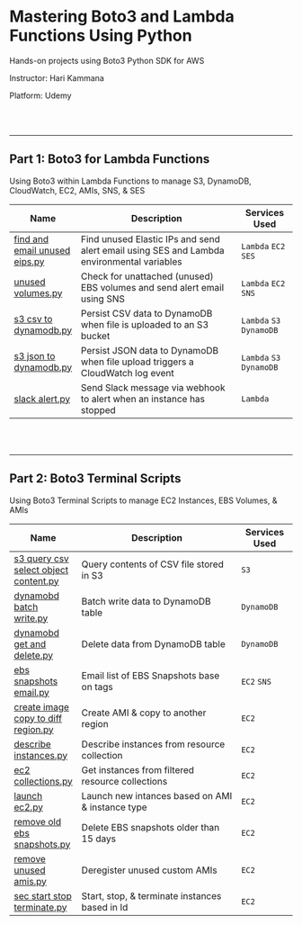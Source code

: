 # Mastering Boto3 and Lambda Functions Using Python
Hands-on projects using Boto3 Python SDK for AWS

Instructor:  Hari Kammana

Platform:  Udemy

<br/>
<br/>

---


## Part 1:  Boto3 for Lambda Functions
Using Boto3 within Lambda Functions to manage S3, DynamoDB, CloudWatch, EC2, AMIs, SNS, & SES


<table>
    <thead>
        <tr>
            <th width="20%">Name</th>
            <th width="60%">Description</th>
            <th width="20%">Services Used</th>
        </tr>
    </thead>
    <tbody>
        <tr>
            <td width="20%" ><a href="https://github.com/williamlewis/boto3-lambda-funcs/blob/main/01%20-%20Boto3%20Lambda%20Functions/find_and_email_unused_eips.py">find and email unused eips.py</a></td>
            <td width="60%">Find unused Elastic IPs and send alert email using SES and Lambda environmental variables</td>
            <td width="20%"><code>Lambda</code> <code>EC2</code> <code>SES</code></td>
        </tr>
        <tr>
            <td width="20%"><a href="https://github.com/williamlewis/boto3-lambda-funcs/blob/main/01%20-%20Boto3%20Lambda%20Functions/unused_volumes.py">unused volumes.py</a></td>
            <td width="60%">Check for unattached (unused) EBS volumes and send alert email using SNS</td>
            <td width="20%"><code>Lambda</code> <code>EC2</code> <code>SNS</code></td>
        </tr>
        <tr>
            <td width="20%"><a href="https://github.com/williamlewis/boto3-lambda-funcs/blob/main/01%20-%20Boto3%20Lambda%20Functions/s3_csv_to_dynamodb.py">s3 csv to dynamodb.py</a></td>
            <td width="60%">Persist CSV data to DynamoDB when file is uploaded to an S3 bucket</td>
            <td width="20%"><code>Lambda</code> <code>S3</code> <code>DynamoDB</code></td>
        </tr>
        <tr>
            <td width="20%"><a href="https://github.com/williamlewis/boto3-lambda-funcs/blob/main/01%20-%20Boto3%20Lambda%20Functions/s3_json_to_dynamodb.py">s3 json to dynamodb.py</a></td>
            <td width="60%">Persist JSON data to DynamoDB when file upload triggers a CloudWatch log event</td>
            <td width="20%"><code>Lambda</code> <code>S3</code> <code>DynamoDB</code></td>
        </tr>
        <tr>
            <td width="20%"><a href="https://github.com/williamlewis/boto3-lambda-funcs/blob/main/01%20-%20Boto3%20Lambda%20Functions/slack_alert.py">slack alert.py</a></td>
            <td width="60%">Send Slack message via webhook to alert when an instance has stopped</td>
            <td width="20%"><code>Lambda</code></td>
        </tr>
    </tbody>
</table>



<br/>
<br/>

---

## Part 2:  Boto3 Terminal Scripts
Using Boto3 Terminal Scripts to manage EC2 Instances, EBS Volumes, & AMIs


<table>
    <thead>
        <tr>
            <th width="20%">Name</th>
            <th width="60%">Description</th>
            <th width="20%">Services Used</th>
        </tr>
    </thead>
    <tbody>
        <tr>
            <td width="20%"><a href="https://github.com/williamlewis/boto3-lambda-funcs/blob/main/02%20-%20Boto3%20Terminal%20Scripts/s3_query_csv_select_object_content.py">s3 query csv select object content.py</a></td>
            <td width="60%">Query contents of CSV file stored in S3</td>
            <td width="20%"><code>S3</code></td>
        </tr>
        <tr>
            <td width="20%"><a href="https://github.com/williamlewis/boto3-lambda-funcs/blob/main/02%20-%20Boto3%20Terminal%20Scripts/dynamobd_batch_write.py">dynamobd batch write.py</a></td>
            <td width="60%">Batch write data to DynamoDB table</td>
            <td width="20%"><code>DynamoDB</code></td>
        </tr>
        <tr>
            <td width="20%"><a href="https://github.com/williamlewis/boto3-lambda-funcs/blob/main/02%20-%20Boto3%20Terminal%20Scripts/dynamobd_get_and_delete.py">dynamobd get and delete.py</a></td>
            <td width="60%">Delete data from DynamoDB table</td>
            <td width="20%"><code>DynamoDB</code></td>
        </tr>
        <tr>
            <td width="20%"><a href="https://github.com/williamlewis/boto3-lambda-funcs/blob/main/02%20-%20Boto3%20Terminal%20Scripts/ebs_snapshots_email.py">ebs snapshots email.py</a></td>
            <td width="60%">Email list of EBS Snapshots base on tags</td>
            <td width="20%"><code>EC2</code> <code>SNS</code></td>
        </tr>
        <tr>
            <td width="20%"><a href="https://github.com/williamlewis/boto3-lambda-funcs/blob/main/02%20-%20Boto3%20Terminal%20Scripts/create_image_copy_to_diff_region.py">create image copy to diff region.py</a></td>
            <td width="60%">Create AMI & copy to another region</td>
            <td width="20%"><code>EC2</code></td>
        </tr>
        <tr>
            <td width="20%"><a href="https://github.com/williamlewis/boto3-lambda-funcs/blob/main/02%20-%20Boto3%20Terminal%20Scripts/describe_instances.py">describe instances.py</a></td>
            <td width="60%">Describe instances from resource collection</td>
            <td width="20%"><code>EC2</code></td>
        </tr>
        <tr>
            <td width="20%"><a href="https://github.com/williamlewis/boto3-lambda-funcs/blob/main/02%20-%20Boto3%20Terminal%20Scripts/ec2_collections.py">ec2 collections.py</a></td>
            <td width="60%">Get instances from filtered resource collections</td>
            <td width="20%"><code>EC2</code></td>
        </tr>
        <tr>
            <td width="20%"><a href="https://github.com/williamlewis/boto3-lambda-funcs/blob/main/02%20-%20Boto3%20Terminal%20Scripts/launch_ec2.py">launch ec2.py</a></td>
            <td width="60%">Launch new intances based on AMI & instance type</td>
            <td width="20%"><code>EC2</code></td>
        </tr>
        <tr>
            <td width="20%"><a href="https://github.com/williamlewis/boto3-lambda-funcs/blob/main/02%20-%20Boto3%20Terminal%20Scripts/remove_old_ebs_snapshots.py">remove old ebs snapshots.py</a></td>
            <td width="60%">Delete EBS snapshots older than 15 days</td>
            <td width="20%"><code>EC2</code></td>
        </tr>
        <tr>
            <td width="20%"><a href="https://github.com/williamlewis/boto3-lambda-funcs/blob/main/02%20-%20Boto3%20Terminal%20Scripts/remove_unused_amis.py">remove unused amis.py</a></td>
            <td width="60%">Deregister unused custom AMIs</td>
            <td width="20%"><code>EC2</code></td>
        </tr>
        <tr>
            <td width="20%"><a href="https://github.com/williamlewis/boto3-lambda-funcs/blob/main/02%20-%20Boto3%20Terminal%20Scripts/sec_start_stop_terminate.py">sec start stop terminate.py</a></td>
            <td width="60%">Start, stop, & terminate instances based in Id</td>
            <td width="20%"><code>EC2</code></td>
        </tr>
    </tbody>
</table>
